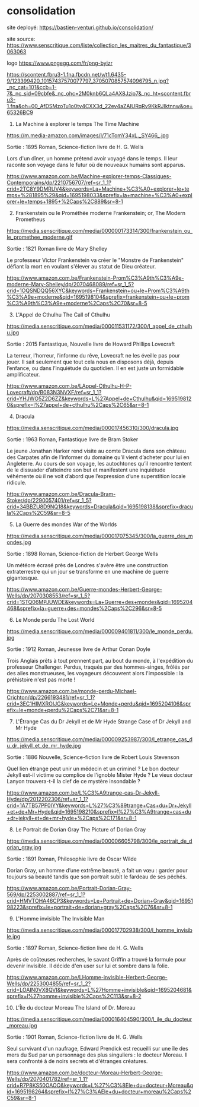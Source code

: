 # consolidation



site deployé: https://bastien-venturi.github.io/consolidation/


site source: https://www.senscritique.com/liste/collection_les_maitres_du_fantastique/3063063


logo
https://www.pngegg.com/fr/png-byizr

https://scontent.fbru3-1.fna.fbcdn.net/v/t1.6435-9/123399420_10157437570077797_3705070857574096795_n.jpg?_nc_cat=101&ccb=1-7&_nc_sid=09cbfe&_nc_ohc=2M0knb6QLa4AX8Jzip7&_nc_ht=scontent.fbru3-1.fna&oh=00_AfDSMzoTu1o0tv4CXX3d_22ev4aZAIURqRv9KkRJIktnnw&oe=65326BC9

1. La Machine à explorer le temps
The Time Machine

https://m.media-amazon.com/images/I/71cTomY34xL._SY466_.jpg

Sortie : 1895
Roman, Science-fiction
livre de H. G. Wells

Lors d'un dîner, un homme prétend avoir voyagé dans le temps. Il leur raconte son voyage dans le futur où de nouveaux humains sont apparus.

https://www.amazon.com.be/Machine-explorer-temps-Classiques-Contemporains/dp/2210756707/ref=sr_1_1?crid=2TC8Y9DMRUV4&keywords=La+Machine+%C3%A0+explorer+le+temps+%281895%29&qid=1695198033&sprefix=la+machine+%C3%A0+explorer+le+temps+1895+%2Caps%2C889&sr=8-1




2. Frankenstein ou le Prométhée moderne
Frankenstein; or, The Modern Prometheus

https://media.senscritique.com/media/000000173314/300/frankenstein_ou_le_promethee_moderne.gif

Sortie : 1821
Roman
livre de Mary Shelley

Le professeur Victor Frankenstein va créer le "Monstre de Frankenstein" défiant la mort en voulant s'élever au statut de Dieu créateur.

https://www.amazon.com.be/Frankenstein-Prom%C3%A9th%C3%A9e-moderne-Mary-Shelley/dp/2070468089/ref=sr_1_5?crid=1OQSNDQQ56XYC&keywords=Frankenstein+ou+le+Prom%C3%A9th%C3%A9e+moderne&qid=1695198104&sprefix=frankenstein+ou+le+prom%C3%A9th%C3%A9e+moderne%2Caps%2C70&sr=8-5





3. L'Appel de Cthulhu
The Call of Cthulhu

https://media.senscritique.com/media/000011531172/300/l_appel_de_cthulhu.jpg

Sortie : 2015
Fantastique, Nouvelle
livre de Howard Phillips Lovecraft

La terreur, l’horreur, l’informe du rêve, Lovecraft ne les éveille pas pour jouer. Il sait seulement que tout cela nous en disposons déjà, depuis l’enfance, ou dans l’inquiétude du quotidien. Il en est juste un formidable amplificateur.

https://www.amazon.com.be/LAppel-Cthulhu-H-P-Lovecraft/dp/B083N3NVXF/ref=sr_1_1?crid=YHJWO5Z2D6ZZ&keywords=L%27Appel+de+Cthulhu&qid=1695198120&sprefix=l%27appel+de+cthulhu%2Caps%2C65&sr=8-1




4. Dracula

https://media.senscritique.com/media/000017456310/300/dracula.jpg

Sortie : 1963
Roman, Fantastique
livre de Bram Stoker

Le jeune Jonathan Harker rend visite au comte Dracula dans son château des Carpates afin de l’informer du domaine qu’il vient d’acheter pour lui en Angleterre. Au cours de son voyage, les autochtones qu’il rencontre tentent de le dissuader d’atteindre son but et manifestent une inquiétude véhémente où il ne voit d’abord que l’expression d’une superstition locale ridicule.

https://www.amazon.com.be/Dracula-Bram-Stoker/dp/2290057401/ref=sr_1_5?crid=34BBZU8D9NQ18&keywords=Dracula&qid=1695198138&sprefix=dracula%2Caps%2C59&sr=8-5


5. La Guerre des mondes
War of the Worlds

https://media.senscritique.com/media/000017075345/300/la_guerre_des_mondes.jpg

Sortie : 1898
Roman, Science-fiction
de Herbert George Wells

Un météore écrasé près de Londres s'avère être une construction extraterrestre qui un jour se transforme en une machine de guerre gigantesque.

https://www.amazon.com.be/Guerre-mondes-Herbert-George-Wells/dp/2070308553/ref=sr_1_5?crid=1STQ06MPJUWDE&keywords=La+Guerre+des+mondes&qid=1695204468&sprefix=la+guerre+des+mondes%2Caps%2C296&sr=8-5




6. Le Monde perdu
The Lost World

https://media.senscritique.com/media/000009401811/300/le_monde_perdu.jpg

Sortie : 1912
Roman, Jeunesse
livre de Arthur Conan Doyle

Trois Anglais prêts à tout prennent part, au bout du monde, à l'expédition du professeur Challenger. Perdus, traqués par des hommes-singes, frôlés par des ailes monstrueuses, les voyageurs découvrent alors l'impossible : la préhistoire n'est pas morte !

https://www.amazon.com.be/monde-perdu-Michael-Crichton/dp/2266193481/ref=sr_1_1?crid=3EC1HIMXROIJG&keywords=Le+Monde+perdu&qid=1695204106&sprefix=le+monde+perdu%2Caps%2C71&sr=8-1



7. L'Étrange Cas du Dr Jekyll et de Mr Hyde
Strange Case of Dr Jekyll and Mr Hyde

https://media.senscritique.com/media/000009253987/300/l_etrange_cas_du_dr_jekyll_et_de_mr_hyde.jpg

Sortie : 1886
Nouvelle, Science-fiction
livre de Robert Louis Stevenson

Quel lien étrange peut unir un médecin et un criminel ? Le bon docteur Jekyll est-il victime ou complice de l'ignoble Mister Hyde ? Le vieux docteur Lanyon trouvera-t-il la clef de ce mystère insondable ?

https://www.amazon.com.be/L%C3%A9trange-cas-Dr-Jekyll-Hyde/dp/2012202306/ref=sr_1_1?crid=1A7TB57PF0IYY&keywords=L%27%C3%89trange+Cas+du+Dr+Jekyll+et+de+Mr+Hyde&qid=1695198210&sprefix=l%27%C3%A9trange+cas+du+dr+jekyll+et+de+mr+hyde+%2Caps%2C171&sr=8-1


8. Le Portrait de Dorian Gray
The Picture of Dorian Gray

https://media.senscritique.com/media/000006605798/300/le_portrait_de_dorian_gray.jpg

Sortie : 1891
Roman, Philosophie
livre de Oscar Wilde

Dorian Gray, un homme d’une extrême beauté, a fait un vœu : garder pour toujours sa beauté tandis que son portrait subit le fardeau de ses pêchés.

https://www.amazon.com.be/Portrait-Dorian-Gray-569/dp/2253002887/ref=sr_1_1?crid=HMVTOHA46CP3&keywords=Le+Portrait+de+Dorian+Gray&qid=1695198223&sprefix=le+portrait+de+dorian+gray%2Caps%2C76&sr=8-1



9. L'Homme invisible
The Invisible Man

https://media.senscritique.com/media/000017702938/300/l_homme_invisible.jpg

Sortie : 1897
Roman, Science-fiction
livre de H. G. Wells

Après de coûteuses recherches, le savant Griffin a trouvé la formule pour devenir invisible. Il décide d'en user sur lui et sombre dans la folie.

https://www.amazon.com.be/LHomme-invisible-Herbert-George-Wells/dp/2253004855/ref=sr_1_2?crid=LOAIN0VX8QVI&keywords=L%27Homme+invisible&qid=1695204681&sprefix=l%27homme+invisible%2Caps%2C113&sr=8-2


10. L'Île du docteur Moreau
The Island of Dr. Moreau

https://media.senscritique.com/media/000016404590/300/l_ile_du_docteur_moreau.jpg

Sortie : 1901
Roman, Science-fiction
livre de H. G. Wells

Seul survivant d'un naufrage, Edward Prendick est recueilli sur une île des mers du Sud par un personnage des plus singuliers : le docteur Moreau. Il sera confronté à de noirs secrets et d'étranges créatures.

https://www.amazon.com.be/docteur-Moreau-Herbert-George-Wells/dp/2070401782/ref=sr_1_1?crid=R7P8KS50OAOO&keywords=L%27%C3%8Ele+du+docteur+Moreau&qid=1695198264&sprefix=l%27%C3%AEle+du+docteur+moreau%2Caps%2C59&sr=8-1
